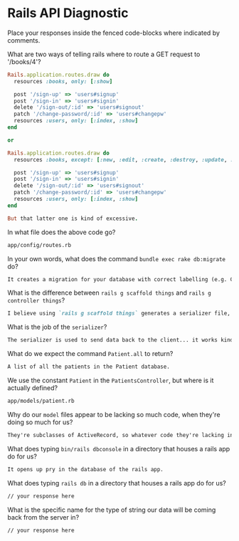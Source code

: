# Rails API Diagnostic

Place your responses inside the fenced code-blocks where indicated by comments.


What are two ways of telling rails where to route a GET request to '/books/4'?

```rb
Rails.application.routes.draw do
  resources :books, only: [:show]

  post '/sign-up' => 'users#signup'
  post '/sign-in' => 'users#signin'
  delete '/sign-out/:id' => 'users#signout'
  patch '/change-password/:id' => 'users#changepw'
  resources :users, only: [:index, :show]
end

or

Rails.application.routes.draw do
  resources :books, except: [:new, :edit, :create, :destroy, :update, :index]

  post '/sign-up' => 'users#signup'
  post '/sign-in' => 'users#signin'
  delete '/sign-out/:id' => 'users#signout'
  patch '/change-password/:id' => 'users#changepw'
  resources :users, only: [:index, :show]
end

But that latter one is kind of excessive.
```

In what file does the above code go?

```md
app/config/routes.rb
```

In your own words, what does the command `bundle exec rake db:migrate` do?

```md
It creates a migration for your database with correct labelling (e.g. CreateBooks instead of CreateBook), and the migration lets you make changes to your database.
```

What is the difference between `rails g scaffold things` and
`rails g controller things`?

```md
I believe using `rails g scaffold things` generates a serializer file, a model file, and a controller file, whereas `rails g controller things` will just generate a controller file.
```

What is the job of the `serializer`?

```md
The serializer is used to send data back to the client... it works kind of like a filter for what the server can send out or receive.
```

What do we expect the command `Patient.all` to return?

```md
A list of all the patients in the Patient database.
```

We use the constant `Patient` in the `PatientsController`, but where is it
actually defined?

```md
app/models/patient.rb
```

Why do our `model` files appear to be lacking so much code, when they're doing
so much for us?

```md
They're subclasses of ActiveRecord, so whatever code they're lacking in, we can look to the parent class for it.
```

What does typing `bin/rails dbconsole` in a directory that houses a rails app do for
us?

```md
It opens up pry in the database of the rails app.
```

What does typing `rails db` in a directory that houses a rails app do for us?

```md
// your response here
```

What is the specific name for the type of string our data will be coming back
from the server in?

```md
// your response here
```
